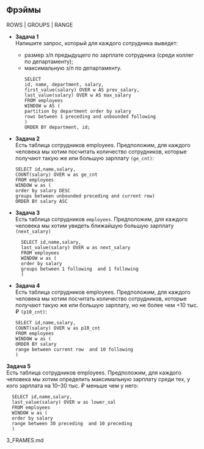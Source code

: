 ## Фрэймы
 ROWS | GROUPS | RANGE
- **Задача 1**
<br>Напишите запрос, который для каждого сотрудника выведет:
  - размер з/п предыдущего по зарплате сотрудника (среди коллег по департаменту);
  - максимальную з/п по департаменту.
    ```
    SELECT
    id, name, department, salary,
    first_value(salary) OVER w AS prev_salary,
    last_value(salary) OVER w AS max_salary
    FROM employees
    WINDOW w AS (
    partition by department order by salary
    rows between 1 preceding and unbounded following
    )
    ORDER BY department, id;
    ```

- **Задача 2**
<br>Есть таблица сотрудников employees. Предположим, для каждого человека мы хотим посчитать 
количество сотрудников, которые получают такую же или большую зарплату ```(ge_cnt)```:
    ```
    SELECT id,name,salary,
    COUNT(salary) OVER w as ge_cnt 
    FROM employees
    WINDOW w as (
    order by salary DESC
    groups between unbounded preceding and current row)
    ORDER BY salary ASC
    ```
- **Задача 3**
  <br>Есть таблица сотрудников ``employees``. Предположим, для 
каждого человека мы хотим увидеть ближайшую большую зарплату ```(next_salary)```
    ```
      SELECT id,name,salary,
      last_value(salary) OVER w as next_salary 
      FROM employees
      WINDOW w as (
      order by salary 
      groups between 1 following  and 1 following 
      )
   ```    
- **Задача 4**
<br>Есть таблица сотрудников employees. Предположим, для каждого человека мы хотим посчитать количество сотрудников,
которые получают такую же или большую зарплату, но не более чем +10 тыс. ₽ ``(p10_cnt)``:
    ```
    SELECT id,name,salary,
    COUNT(salary) OVER w as p10_cnt 
    FROM employees
    WINDOW w as (
    ORDER BY salary 
    range between current row  and 10 following  
    )
    ```
 **Задача 5**
<br>Есть таблица сотрудников employees. Предположим, для каждого человека мы хотим определить 
 максимальную зарплату среди тех, у кого зарплата на 10–30 тыс. ₽ меньше чем у него:

  ```
    SELECT id,name,salary,
    last_value(salary) OVER w as lower_sal 
    FROM employees
    WINDOW w as (
    order by salary 
    range between 30 preceding  and 10 preceding  
    )
  ```
    
    
3_FRAMES.md